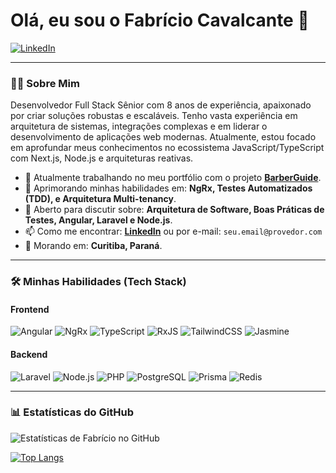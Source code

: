 # Olá, eu sou o Fabrício Cavalcante 👋

<a href="https://www.linkedin.com/in/fabricio-cavalcante/" target="_blank"><img src="https://img.shields.io/badge/LinkedIn-0077B5?style=for-the-badge&logo=linkedin&logoColor=white" alt="LinkedIn"></a>

---

### 👨‍💻 Sobre Mim

Desenvolvedor Full Stack Sênior com 8 anos de experiência, apaixonado por criar soluções robustas e escaláveis. Tenho vasta experiência em arquitetura de sistemas, integrações complexas e em liderar o desenvolvimento de aplicações web modernas. Atualmente, estou focado em aprofundar meus conhecimentos no ecossistema JavaScript/TypeScript com Next.js, Node.js e arquiteturas reativas.

- 🔭 Atualmente trabalhando no meu portfólio com o projeto **[BarberGuide](https://github.com/bribinha/barberguide-frontend)**.
- 🌱 Aprimorando minhas habilidades em: **NgRx, Testes Automatizados (TDD), e Arquitetura Multi-tenancy**.
- 💬 Aberto para discutir sobre: **Arquitetura de Software, Boas Práticas de Testes, Angular, Laravel e Node.js**.
- 📫 Como me encontrar: **[LinkedIn](https://www.linkedin.com/in/fabricio-cavalcante/)** ou por e-mail: `seu.email@provedor.com`
- 📍 Morando em: **Curitiba, Paraná**.

---

### 🛠️ Minhas Habilidades (Tech Stack)

#### **Frontend**
![Angular](https://img.shields.io/badge/Angular-DD0031?style=for-the-badge&logo=angular&logoColor=white)
![NgRx](https://img.shields.io/badge/NgRx-BA2BD2?style=for-the-badge&logo=ngrx&logoColor=white)
![TypeScript](https://img.shields.io/badge/TypeScript-3178C6?style=for-the-badge&logo=typescript&logoColor=white)
![RxJS](https://img.shields.io/badge/RxJS-E83B8A?style=for-the-badge&logo=rxjs&logoColor=white)
![TailwindCSS](https://img.shields.io/badge/Tailwind_CSS-38B2AC?style=for-the-badge&logo=tailwind-css&logoColor=white)
![Jasmine](https://img.shields.io/badge/Jasmine-8A4182?style=for-the-badge&logo=jasmine&logoColor=white)

#### **Backend**
![Laravel](https://img.shields.io/badge/Laravel-FF2D20?style=for-the-badge&logo=laravel&logoColor=white)
![Node.js](https://img.shields.io/badge/Node.js-339933?style=for-the-badge&logo=nodedotjs&logoColor=white)
![PHP](https://img.shields.io/badge/PHP-777BB4?style=for-the-badge&logo=php&logoColor=white)
![PostgreSQL](https://img.shields.io/badge/PostgreSQL-4169E1?style=for-the-badge&logo=postgresql&logoColor=white)
![Prisma](https://img.shields.io/badge/Prisma-2D3748?style=for-the-badge&logo=prisma&logoColor=white)
![Redis](https://img.shields.io/badge/Redis-DC382D?style=for-the-badge&logo=redis&logoColor=white)

---

### 📊 Estatísticas do GitHub

![Estatísticas de Fabrício no GitHub](https://github-readme-stats.vercel.app/api?username=bribinha&show_icons=true&theme=dracula&include_all_commits=true&count_private=true)

[![Top Langs](https://github-readme-stats.vercel.app/api/top-langs/?username=bribinha&layout=compact&langs_count=7&theme=dracula)](https://github.com/anuraghazra/github-readme-stats)
